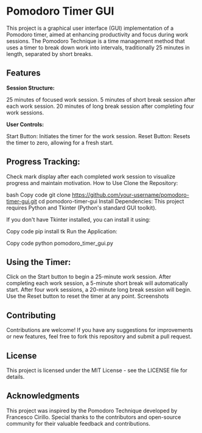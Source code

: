 # Pomodoro Timer GUI
This project is a graphical user interface (GUI) implementation of a Pomodoro timer, aimed at enhancing productivity and focus during work sessions. The Pomodoro Technique is a time management method that uses a timer to break down work into intervals, traditionally 25 minutes in length, separated by short breaks.

## Features
**Session Structure:**

25 minutes of focused work session.
5 minutes of short break session after each work session.
20 minutes of long break session after completing four work sessions.

**User Controls:**

Start Button: Initiates the timer for the work session.
Reset Button: Resets the timer to zero, allowing for a fresh start.

## Progress Tracking:

Check mark display after each completed work session to visualize progress and maintain motivation.
How to Use
Clone the Repository:

bash
Copy code
git clone https://github.com/your-username/pomodoro-timer-gui.git
cd pomodoro-timer-gui
Install Dependencies:
This project requires Python and Tkinter (Python's standard GUI toolkit).

If you don't have Tkinter installed, you can install it using:

Copy code
pip install tk
Run the Application:

Copy code
python pomodoro_timer_gui.py

## Using the Timer:

Click on the Start button to begin a 25-minute work session.
After completing each work session, a 5-minute short break will automatically start.
After four work sessions, a 20-minute long break session will begin.
Use the Reset button to reset the timer at any point.
Screenshots

## Contributing
Contributions are welcome! If you have any suggestions for improvements or new features, feel free to fork this repository and submit a pull request.

## License
This project is licensed under the MIT License - see the LICENSE file for details.

## Acknowledgments
This project was inspired by the Pomodoro Technique developed by Francesco Cirillo.
Special thanks to the contributors and open-source community for their valuable feedback and contributions.
